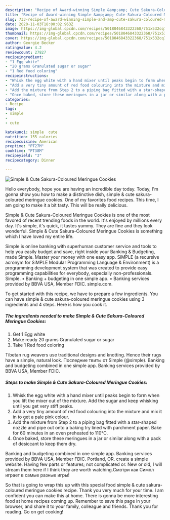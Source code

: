 ```yaml
---
description: "Recipe of Award-winning Simple &amp;amp; Cute Sakura-Coloured Meringue Cookies"
title: "Recipe of Award-winning Simple &amp;amp; Cute Sakura-Coloured Meringue Cookies"
slug: 733-recipe-of-award-winning-simple-and-amp-cute-sakura-coloured-meringue-cookies
date: 2020-11-03T18:00:02.963Z
image: https://img-global.cpcdn.com/recipes/5018046843322368/751x532cq70/simple-cute-sakura-coloured-meringue-cookies-recipe-main-photo.jpg
thumbnail: https://img-global.cpcdn.com/recipes/5018046843322368/751x532cq70/simple-cute-sakura-coloured-meringue-cookies-recipe-main-photo.jpg
cover: https://img-global.cpcdn.com/recipes/5018046843322368/751x532cq70/simple-cute-sakura-coloured-meringue-cookies-recipe-main-photo.jpg
author: Georgie Becker
ratingvalue: 4.2
reviewcount: 27827
recipeingredient:
- "1 Egg white"
- "20 grams Granulated sugar or sugar"
- "1 Red food coloring"
recipeinstructions:
- "Whisk the egg white with a hand mixer until peaks begin to form when you lift the mixer out of the mixture. Add the sugar and keep whisking until you get very stiff peaks."
- "Add a very tiny amount of red food colouring into the mixture and mix it in to get a pale pink colour."
- "Add the mixture from Step 2 to a piping bag fitted with a star-shaped nozzle and pipe out onto a baking try lined with parchment paper. Bake for 60 minutes in an oven preheated to 110°C."
- "Once baked, store these meringues in a jar or similar along with a pack of desiccant to keep them dry."
categories:
- Recipe
tags:
- simple
- 
- cute

katakunci: simple  cute 
nutrition: 155 calories
recipecuisine: American
preptime: "PT27M"
cooktime: "PT38M"
recipeyield: "3"
recipecategory: Dinner

---
```



![Simple &amp; Cute Sakura-Coloured Meringue Cookies](https://img-global.cpcdn.com/recipes/5018046843322368/751x532cq70/simple-cute-sakura-coloured-meringue-cookies-recipe-main-photo.jpg)

Hello everybody, hope you are having an incredible day today. Today, I'm gonna show you how to make a distinctive dish, simple &amp; cute sakura-coloured meringue cookies. One of my favorites food recipes. This time, I am going to make it a bit tasty. This will be really delicious.

Simple &amp; Cute Sakura-Coloured Meringue Cookies is one of the most favored of recent trending foods in the world. It's enjoyed by millions every day. It's simple, it's quick, it tastes yummy. They are fine and they look wonderful. Simple &amp; Cute Sakura-Coloured Meringue Cookies is something which I have loved my entire life.

Simple is online banking with superhuman customer service and tools to help you easily budget and save, right inside your Banking &amp; Budgeting, made Simple. Master your money with one easy app. SiMPLE (a recursive acronym for SiMPLE Modular Programming Language &amp; Environment) is a programming development system that was created to provide easy programming capabilities for everybody, especially non-professionals. Simple. • Banking + budgeting in one simple app. • Banking services provided by BBVA USA, Member FDIC. simple.com.


To get started with this recipe, we have to prepare a few ingredients. You can have simple &amp; cute sakura-coloured meringue cookies using 3 ingredients and 4 steps. Here is how you cook it.

<!--inarticleads1-->

##### The ingredients needed to make Simple &amp; Cute Sakura-Coloured Meringue Cookies:

1. Get 1 Egg white
1. Make ready 20 grams Granulated sugar or sugar
1. Take 1 Red food coloring


Tibetan rug weavers use traditional designs and knotting. Hence their rugs have a simple, natural look. Последние твиты от Simple (@simple). Banking and budgeting combined in one simple app. Banking services provided by BBVA USA, Member FDIC. 

<!--inarticleads2-->

##### Steps to make Simple &amp; Cute Sakura-Coloured Meringue Cookies:

1. Whisk the egg white with a hand mixer until peaks begin to form when you lift the mixer out of the mixture. Add the sugar and keep whisking until you get very stiff peaks.
1. Add a very tiny amount of red food colouring into the mixture and mix it in to get a pale pink colour.
1. Add the mixture from Step 2 to a piping bag fitted with a star-shaped nozzle and pipe out onto a baking try lined with parchment paper. Bake for 60 minutes in an oven preheated to 110°C.
1. Once baked, store these meringues in a jar or similar along with a pack of desiccant to keep them dry.


Banking and budgeting combined in one simple app. Banking services provided by BBVA USA, Member FDIC. Portland, OR. create a simple website. Having few parts or features; not complicated or. New or old, I will stream them here if I think they are worth watching.Смотри как Симпл играет в самые разные игры! 

So that is going to wrap this up with this special food simple &amp; cute sakura-coloured meringue cookies recipe. Thank you very much for your time. I am confident you can make this at home. There is gonna be more interesting food at home recipes coming up. Remember to save this page in your browser, and share it to your family, colleague and friends. Thank you for reading. Go on get cooking!
